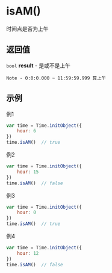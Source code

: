 # isAM()
时间点是否为上午

## 返回值
``bool`` **result** - 是或不是上午

    Note - 0:0:0.000 ~ 11:59:59.999 算上午

## 示例
例1

```javascript
var time = Time.initObject({
    hour: 6
})
time.isAM()  // true
```

例2

```javascript
var time = Time.initObject({
    hour: 15
})
time.isAM()  // false
```

例3

```javascript
var time = Time.initObject({
    hour: 0
})
time.isAM()  // true
```

例4

```javascript
var time = Time.initObject({
    hour: 12
})
time.isAM()  // false
```